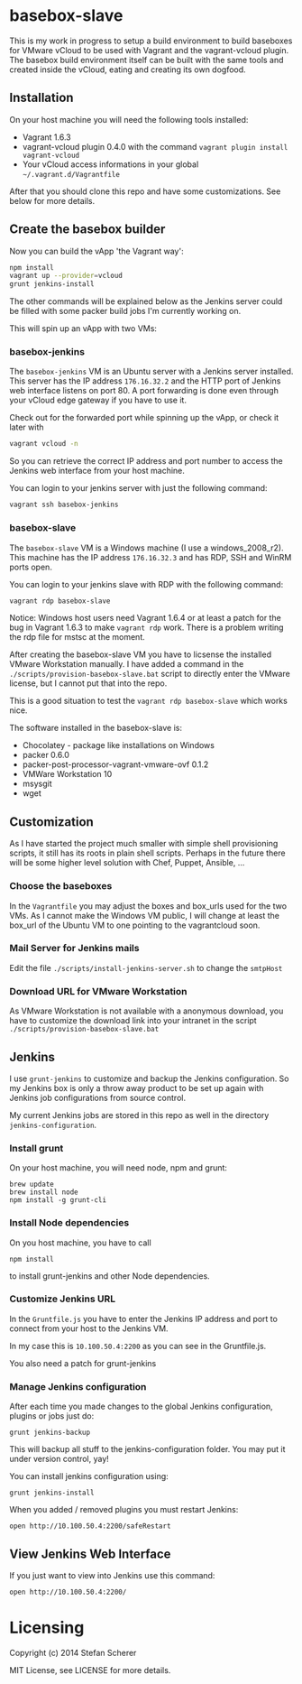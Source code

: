 # basebox-slave

This is my work in progress to setup a build environment to build baseboxes for VMware vCloud
to be used with Vagrant and the vagrant-vcloud plugin.
The basebox build environment itself can be built with the same tools and created inside the vCloud, eating and creating its own dogfood.

## Installation
On your host machine you will need the following tools installed:

* Vagrant 1.6.3
* vagrant-vcloud plugin 0.4.0 with the command `vagrant plugin install vagrant-vcloud`
* Your vCloud access informations in your global `~/.vagrant.d/Vagrantfile`

After that you should clone this repo and have some customizations. See below for more details.

## Create the basebox builder

Now you can build the vApp 'the Vagrant way':

```bash
npm install
vagrant up --provider=vcloud
grunt jenkins-install
```

The other commands will be explained below as the Jenkins server could be filled with some packer build jobs I'm currently working on.

This will spin up an vApp with two VMs:

### basebox-jenkins
The `basebox-jenkins` VM is an Ubuntu server with a Jenkins server installed. This server has the IP address `176.16.32.2` and the HTTP port of Jenkins web interface listens on port 80.
A port forwarding is done even through your vCloud edge gateway if you have to use it.

Check out for the forwarded port while spinning up the vApp, or check it later with

```bash
vagrant vcloud -n
```

So you can retrieve the correct IP address and port number to access the Jenkins web interface from your host machine.

You can login to your jenkins server with just the following command:

```bash
vagrant ssh basebox-jenkins
```

### basebox-slave
The `basebox-slave` VM is a Windows machine (I use a windows_2008_r2). This machine has the IP address `176.16.32.3` and has RDP, SSH and WinRM ports open.

You can login to your jenkins slave with RDP with the following command:

```bash
vagrant rdp basebox-slave
```

Notice: Windows host users need Vagrant 1.6.4 or at least a patch for the bug in Vagrant 1.6.3 to make `vagrant rdp` work. There is a problem writing the rdp file for mstsc at the moment.

After creating the basebox-slave VM you have to licsense the installed VMware Workstation manually. I have added a command in the `./scripts/provision-basebox-slave.bat` script to directly enter the VMware license, but I cannot put that into the repo.

This is a good situation to test the `vagrant rdp basebox-slave` which works nice.

The software installed in the basebox-slave is:

* Chocolatey - package like installations on Windows
* packer 0.6.0
* packer-post-processor-vagrant-vmware-ovf 0.1.2
* VMWare Workstation 10
* msysgit
* wget

## Customization
As I have started the project much smaller with simple shell provisioning scripts, it still has its roots in plain shell scripts. Perhaps in the future there will be some higher level solution with Chef, Puppet, Ansible, ...

### Choose the baseboxes
In the `Vagrantfile` you may adjust the boxes and box_urls used for the two VMs.
As I cannot make the Windows VM public, I will change at least the box_url of the Ubuntu VM to one pointing to the vagrantcloud soon.

### Mail Server for Jenkins mails
Edit the file `./scripts/install-jenkins-server.sh` to change the `smtpHost`

### Download URL for VMware Workstation
As VMware Workstation is not available with a anonymous download, you have to customize the download link into your intranet in the script `./scripts/provision-basebox-slave.bat`


## Jenkins

I use `grunt-jenkins` to customize and backup the Jenkins configuration. So my Jenkins box is only a throw away product to be set up again with Jenkins job configurations from source control.

My current Jenkins jobs are stored in this repo as well in the directory `jenkins-configuration`.

### Install grunt
On your host machine, you will need node, npm and grunt:

```
brew update
brew install node
npm install -g grunt-cli
```

### Install Node dependencies
On you host machine, you have to call 

```
npm install
```

to install grunt-jenkins and other Node dependencies.


### Customize Jenkins URL
In the `Gruntfile.js` you have to enter the Jenkins IP address and port to connect from your host to the Jenkins VM.

In my case this is `10.100.50.4:2200` as you can see in the Gruntfile.js.

You also need a patch for grunt-jenkins

### Manage Jenkins configuration
After each time you made changes to the global Jenkins configuration, plugins
or jobs just do:

```
grunt jenkins-backup
```

This will backup all stuff to the jenkins-configuration folder. You may put it
under version control, yay!

You can install jenkins configuration using:

```
grunt jenkins-install
```

When you added / removed plugins you must restart Jenkins:

```
open http://10.100.50.4:2200/safeRestart
```

## View Jenkins Web Interface
If you just want to view into Jenkins use this command:

```
open http://10.100.50.4:2200/
```     

# Licensing
Copyright (c) 2014 Stefan Scherer

MIT License, see LICENSE for more details.
    
